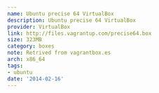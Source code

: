 ```yaml
---
name: Ubuntu precise 64 VirtualBox
description: Ubuntu precise 64 VirtualBox
provider: VirtualBox
link: http://files.vagrantup.com/precise64.box
size: 323MB
category: boxes
note: Retrived from vagrantbox.es
arch: x86_64
tags:
- ubuntu
date: '2014-02-16'
---
```

